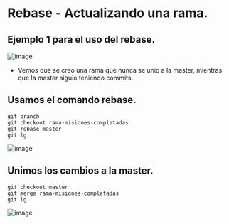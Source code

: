 # Rebase - Actualizando una rama.
## Ejemplo 1 para el uso del rebase.
![image](https://github.com/user-attachments/assets/e8b5031c-3069-474a-b7cd-146be9b058a5)

- Vemos que se creo una rama que nunca se unio a la master, mientras que la master siguio teniendo commits.

## Usamos el comando rebase.
```
git branch
git checkout rama-misiones-completadas
git rebase master
git lg
```
![image](https://github.com/user-attachments/assets/f56a67f2-b95e-4169-95df-f7182b6f47a4)

## Unimos los cambios a la master.
```
git checkout master
git merge rama-misiones-completadas
git lg
```
![image](https://github.com/user-attachments/assets/0322df0c-82b2-4320-a18e-f13289cd5de5)
